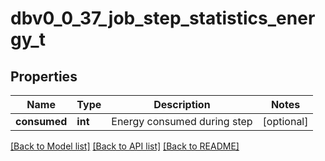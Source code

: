 # dbv0_0_37_job_step_statistics_energy_t

## Properties
Name | Type | Description | Notes
------------ | ------------- | ------------- | -------------
**consumed** | **int** | Energy consumed during step | [optional] 

[[Back to Model list]](../README.md#documentation-for-models) [[Back to API list]](../README.md#documentation-for-api-endpoints) [[Back to README]](../README.md)


